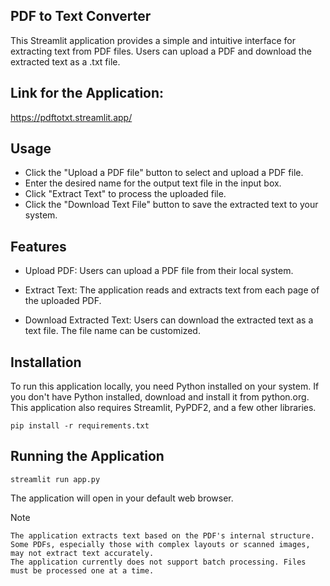 ## PDF to Text Converter

This Streamlit application provides a simple and intuitive interface for extracting text from PDF files. Users can upload a PDF and download the extracted text as a .txt file.

## Link for the Application: 
https://pdftotxt.streamlit.app/

## Usage

- Click the "Upload a PDF file" button to select and upload a PDF file.
- Enter the desired name for the output text file in the input box.
- Click "Extract Text" to process the uploaded file.
- Click the "Download Text File" button to save the extracted text to your system.


## Features
- Upload PDF: Users can upload a PDF file from their local system.
  
- Extract Text: The application reads and extracts text from each page of the uploaded PDF.

- Download Extracted Text: Users can download the extracted text as a text file. The file name can be customized.

## Installation

To run this application locally, you need Python installed on your system. If you don't have Python installed, download and install it from python.org. This application also requires Streamlit, PyPDF2, and a few other libraries.


    pip install -r requirements.txt

## Running the Application 

    streamlit run app.py


The application will open in your default web browser.


Note

    The application extracts text based on the PDF's internal structure. Some PDFs, especially those with complex layouts or scanned images, may not extract text accurately.
    The application currently does not support batch processing. Files must be processed one at a time.
